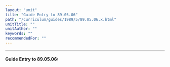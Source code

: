 ```yaml
---
layout: "unit"
title: "Guide Entry to 89.05.06"
path: "/curriculum/guides/1989/5/89.05.06.x.html"
unitTitle: ""
unitAuthor: ""
keywords: ""
recommendedFor: ""
---
```

<body>
<hr/>
 <h4>
  Guide Entry to 89.05.06:
 </h4>
</body>
